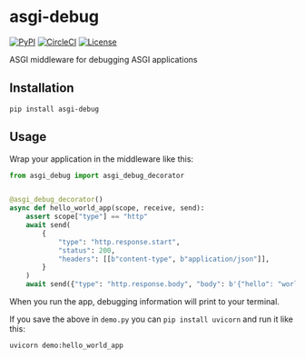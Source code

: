 # asgi-debug

[![PyPI](https://img.shields.io/pypi/v/asgi-debug.svg)](https://pypi.org/project/asgi-debug/)
[![CircleCI](https://circleci.com/gh/simonw/asgi-debug.svg?style=svg)](https://circleci.com/gh/simonw/asgi-debug)
[![License](https://img.shields.io/badge/license-Apache%202.0-blue.svg)](https://github.com/simonw/asgi-debug/blob/master/LICENSE)

ASGI middleware for debugging ASGI applications

## Installation

    pip install asgi-debug

## Usage

Wrap your application in the middleware like this:

```python
from asgi_debug import asgi_debug_decorator


@asgi_debug_decorator()
async def hello_world_app(scope, receive, send):
    assert scope["type"] == "http"
    await send(
        {
            "type": "http.response.start",
            "status": 200,
            "headers": [[b"content-type", b"application/json"]],
        }
    )
    await send({"type": "http.response.body", "body": b'{"hello": "world"}'})
```

When you run the app, debugging information will print to your terminal.

If you save the above in `demo.py` you can `pip install uvicorn` and run it like this:

```
uvicorn demo:hello_world_app
```